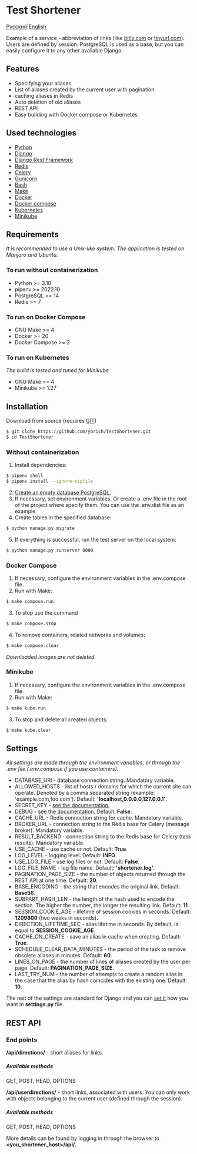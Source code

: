 # Test Shortener
[Русский](./README_RU.MD)|[English](./README.MD)

Example of a service - abbreviation of links (like [bitly.com][6] or [tinyurl.com][8]). 
Users are defined by session.
PostgreSQL is used as a base, but you can easily configure it to
any other available Django.
## Features
- Specifying your aliases
- List of aliases created by the current user with pagination
- caching aliases in Redis
- Auto deletion of old aliases
- REST API
- Easy building with Docker compose or Kubernetes
## Used technologies
- [Python][14]
- [Django][1]
- [Django Rest Framework][2]
- [Redis][3]
- [Celery][4]
- [Gunicorn][11]
- [Bash][13]
- [Make][15]
- [Docker][12]
- [Docker compose][5]
- [Kubernetes][16]
- [Minikube][17]
## Requirements
*It is recommended to use a Unix-like system. The application is tested on Manjaro and Ubuntu.*
### To run without containerization
- Python >= 3.10
- pipenv >= 2022.10
- PostgreSQL >= 14
- Redis >= 7
### To run on Docker Compose
- GNU Make >= 4
- Docker >= 20
- Docker Compose >= 2
### To run on Kubernetes
*The build is tested and tuned for Minikube* 
- GNU Make >= 4
- Minikube >= 1.27
## Installation
Download from source (requires [GIT](https://git-scm.com/))
```sh
$ git clone https://github.com/yorich/TestShortener.git
$ cd TestShortener
```
### Without containerization
1. Install dependencies:
```sh
$ pipenv shell
$ pipenv install --ignore-pipfile
```
2. [Create an empty database PostgreSQL.](https://www.postgresql.org/docs/current/sql-createdatabase.html)
3. If necessary, set environment variables. Or create a .env file in the root of the project where specify them. 
You can use the .env.dist file as an example.
4. Create tables in the specified database:
```sh
$ python manage.py migrate
```
5. If everything is successful, run the test server on the local system:
```sh
$ python manage.py runserver 8000
```
### Docker Compose
1. If necessary, configure the environment variables in the .env.compose file.
2. Run with Make:
```sh
$ make compose.run
```
3. To stop use the command
```sh
$ make compose.stop
```
4. To remove containers, related networks and volumes:
```sh
$ make compose.clear
```
*Downloaded images are not deleted.*
### Minikube
1. If necessary, configure the environment variables in the .env.compose file.
2. Run with Make:
```sh
$ make kube.run
```
3. To stop and delete all created objects:
```sh
$ make kube.clear
```
## Settings
*All settings are made through the environment variables, or through the .env file (.env.compose if you use containers).*
- DATABASE_URI - database connection string. Mandatory variable.
- ALLOWED_HOSTS - list of hosts / domains for which the current site can operate. Denoted by a comma separated string 
(example: 'example.com,foo.com'). Default: **'localhost,0.0.0.0,127.0.0.1'**.
- SECRET_KEY - [see the documentation.][9] 
- DEBUG - [see the documentation.][10] Default: **False**.  
- CACHE_URL - Redis connection string for cache. Mandatory variable.
- BROKER_URL - connection string to the Redis base for Celery (message broker). Mandatory variable.
- RESULT_BACKEND - connection string to the Redis base for Celery (task results). Mandatory variable.
- USE_CACHE - use cache or not. Default: **True**.
- LOG_LEVEL - logging level. Default: **INFO**.
- USE_LOG_FILE - use log files or not. Default: **False**.
- LOG_FILE_NAME - log file name. Default: **'shortener.log'**.
- PAGINATION_PAGE_SIZE - the number of objects returned through the REST API at one time. Default: **20**.  
- BASE_ENCODING - the string that encodes the original link. Default: **Base56**.
- SUBPART_HASH_LEN - the length of the hash used to encode the section. The higher the number, the longer the resulting link. Default: **11**.
- SESSION_COOKIE_AGE - lifetime of session cookies in seconds. Default: **1209600** (two weeks in seconds).
- DIRECTION_LIFETIME_SEC - alias lifetime in seconds. By default, is equal to **SESSION_COOKIE_AGE**.
- CACHE_ON_CREATE - save an alias in cache when creating. Default: **True**.
- SCHEDULE_CLEAR_DATA_MINUTES - the period of the task to remove obsolete aliases in minutes. Default: **60**. 
- LINES_ON_PAGE - the number of lines of aliases created by the user per page. Default: **PAGINATION_PAGE_SIZE**.
- LAST_TRY_NUM - the number of attempts to create a random alias in the case that the alias by hash coincides with the existing one. Default: **10**.

The rest of the settings are standard for Django and you can [set it][7] how you want in **settings.py** file.

## REST API
### End points
**/api/directions/** - short aliases for links.
##### Available methods
GET, POST, HEAD, OPTIONS

**/api/userdirections/** - short links, associated with users. You can only work with objects belonging to the current user (defined through the session).
##### Available methods
GET, POST, HEAD, OPTIONS

More details can be found by logging in through the browser to **<you_shortener_host>/api/**.

[1]: https://www.djangoproject.com/
[2]: https://www.django-rest-framework.org/
[3]: https://redis.io/
[4]: http://www.celeryproject.org/
[5]: https://docs.docker.com/compose/
[6]: https://bitly.com/
[7]: https://docs.djangoproject.com/en/4.1/topics/settings/
[8]: https://tinyurl.com/
[9]: https://docs.djangoproject.com/en/4.1/ref/settings/#std:setting-SECRET_KEY
[10]: https://docs.djangoproject.com/en/4.1/ref/settings/#std:setting-DEBUG
[11]: https://gunicorn.org/
[12]: https://www.docker.com/
[13]: https://www.gnu.org/software/bash/
[14]: https://www.python.org/
[15]: https://www.gnu.org/software/make/
[16]: https://kubernetes.io/
[17]: https://minikube.sigs.k8s.io/docs/